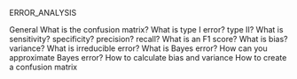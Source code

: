 ERROR_ANALYSIS

General
What is the confusion matrix?
What is type I error? type II?
What is sensitivity? specificity? precision? recall?
What is an F1 score?
What is bias? variance?
What is irreducible error?
What is Bayes error?
How can you approximate Bayes error?
How to calculate bias and variance
How to create a confusion matrix
